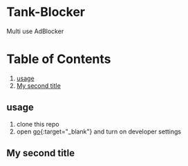 # Tank-Blocker
Multi use AdBlocker

# Table of Contents

1. [usage](#usage)
2. [My second title](#my-second-title)
## usage
1. clone this repo 
2. open 
[go](http://stackoverflow.com){:target="_blank"} and turn on developer settings

## My second title
